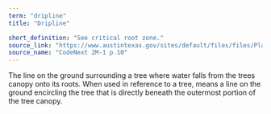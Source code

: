 ```yaml
---
term: "dripline"
title: "Dripline"

short_definition: "See critical root zone."
source_link: "https://www.austintexas.gov/sites/default/files/files/Planning/CodeNEXT/ALDC_PRD_23_LandDevelopmentCode_Combined_2017_0130_web.pdf"
source_name: "CodeNext 2M-1 p.10"
---
```

The line on the ground surrounding a tree where water falls from the trees canopy onto its roots.
When used in reference to a tree, means a line on the ground encircling the tree that is directly beneath the outermost portion of the tree canopy.

